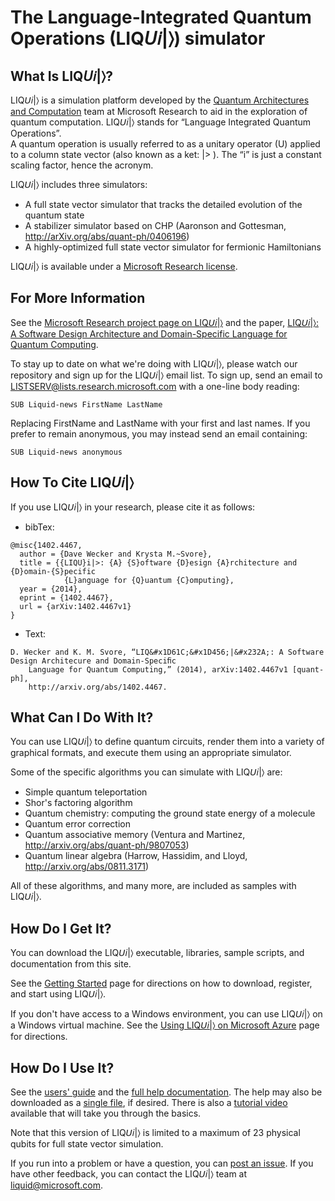 # The Language-Integrated Quantum Operations (LIQ&#x1D61C;&#x1D456;|&#x232A;) simulator

## What Is LIQ&#x1D61C;&#x1D456;|&#x232A;?

LIQ&#x1D61C;&#x1D456;|&#x232A; is a simulation platform developed by the [Quantum Architectures and Computation](http://research.microsoft.com/en-us/groups/quarc/) team at Microsoft Research to aid in the exploration of quantum computation. 
LIQ&#x1D61C;&#x1D456;|&#x232A; stands for “Language Integrated Quantum Operations”.  
A quantum operation is usually referred to as a unitary operator (U) applied to a column state vector (also known as a ket: |> ).
The “i” is just a constant scaling factor, hence the acronym.

LIQ&#x1D61C;&#x1D456;|&#x232A; includes three simulators: 
* A full state vector simulator that tracks the detailed evolution of the quantum state
* A stabilizer simulator based on CHP (Aaronson and Gottesman, http://arXiv.org/abs/quant-ph/0406196)
* A highly-optimized full state vector simulator for fermionic Hamiltonians

LIQ&#x1D61C;&#x1D456;|&#x232A; is available under a [Microsoft Research license](LICENSE.md). 

## For More Information

See the [Microsoft Research project page on LIQ&#x1D61C;&#x1D456;|&#x232A;](http://research.microsoft.com/en-us/projects/liquid/)
and the paper, [LIQ&#x1D61C;&#x1D456;|&#x232A;: A Software Design Architecture and Domain-Specific Language for Quantum Computing](http://research.microsoft.com/pubs/209634/1402.4467.pdf).

To stay up to date on what we're doing with LIQ&#x1D61C;&#x1D456;|&#x232A;, please watch our repository and sign up for the LIQ&#x1D61C;&#x1D456;|&#x232A; email list.
To sign up, send an email to LISTSERV@lists.research.microsoft.com with a one-line body reading:
```
SUB Liquid-news FirstName LastName
```
Replacing FirstName and LastName with your first and last names.
If you prefer to remain anonymous, you may instead send an email containing:
```
SUB Liquid-news anonymous
```

## How To Cite LIQ&#x1D61C;&#x1D456;|&#x232A;

If you use LIQ&#x1D61C;&#x1D456;|&#x232A; in your research, please cite it as follows:
* bibTex:
```
@misc{1402.4467,
  author = {Dave Wecker and Krysta M.~Svore},
  title = {{LIQU}i|>: {A} {S}oftware {D}esign {A}rchitecture and {D}omain-{S}pecific 
            {L}anguage for {Q}uantum {C}omputing},
  year = {2014},
  eprint = {1402.4467},
  url = {arXiv:1402.4467v1}
}
```
* Text: 
```
D. Wecker and K. M. Svore, “LIQ&#x1D61C;&#x1D456;|&#x232A;: A Software Design Architecure and Domain-Speciﬁc 
    Language for Quantum Computing,” (2014), arXiv:1402.4467v1 [quant-ph], 
    http://arxiv.org/abs/1402.4467.
```

## What Can I Do With It?

You can use LIQ&#x1D61C;&#x1D456;|&#x232A; to define quantum circuits, render them into a variety of graphical formats, and execute them
using an appropriate simulator.

Some of the specific algorithms you can simulate with LIQ&#x1D61C;&#x1D456;|&#x232A; are:
* Simple quantum teleportation
* Shor's factoring algorithm
* Quantum chemistry: computing the ground state energy of a molecule
* Quantum error correction
* Quantum associative memory (Ventura and Martinez, http://arxiv.org/abs/quant-ph/9807053)
* Quantum linear algebra (Harrow, Hassidim, and Lloyd, http://arxiv.org/abs/0811.3171)

All of these algorithms, and many more, are included as samples with LIQ&#x1D61C;&#x1D456;|&#x232A;.

## How Do I Get It?

You can download the LIQ&#x1D61C;&#x1D456;|&#x232A; executable, libraries, sample scripts, and documentation from this site.

See the [Getting Started](GettingStarted.md) page for directions on how to download, register, and start using LIQ&#x1D61C;&#x1D456;|&#x232A;.

If you don't have access to a Windows environment, you can use LIQ&#x1D61C;&#x1D456;|&#x232A; on a Windows virtual machine.
See the [Using LIQ&#x1D61C;&#x1D456;|&#x232A; on Microsoft Azure](AzureGuide.md) page for directions.

## How Do I Use It?

See the [users' guide](https://msr-quarc.github.io/Liquid/LIQUiD.pdf) and the [full help documentation](https://msr-quarc.github.io/Liquid/).
The help may also be downloaded as a [single file](https://msr-quarc.github.io/Liquid/Liquid.chm), if desired. There is also a [tutorial video](http://research.microsoft.com/apps/video/default.aspx?id=258279) available that will take you through the basics.

Note that this version of LIQ&#x1D61C;&#x1D456;|&#x232A; is limited to a maximum of 23 physical qubits for full state vector simulation.

If you run into a problem or have a question, you can [post an issue](https://github.com/msr-quarc/Liquid/issues).
If you have other feedback, you can contact the LIQ&#x1D61C;&#x1D456;|&#x232A; team at liquid@microsoft.com.
